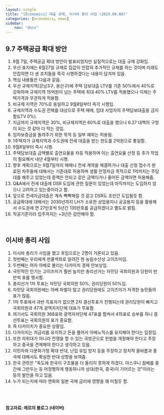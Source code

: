 ```yaml
---
layout: single
title: "[Economics] 대출 규제, 이시바 총리 사임 (2025.09.08)"
categories: [economics, news]
sidebar:
    nav: "docs"
---
```


## 9.7 주택공급 확대 방안
1. 9월 7일, 주택공급 확대 방안이 발표되었지만 실질적으로는 대출 규제 강화임.
1. 우선 표지에는 6월27일 규제로 집값이 안잡혀 추가적인 규제를 하는 것이며 이래도 안잡히면 더 센 조치들을 즉각 시행하겠다는 내용이 담겨져 있음.
1. 핵심 내용들은 다음과 같음.
1. 우선 규제지역(강남3구, 용산구)에 주택 담보대출 LTV를 기존 50%에서 40%로 강화하며 규제지역 15억원이 넘는 주택에 최대 40% LTV를 적용했으나 이제는 주택가격과 무관하게 적용함.
1. 비규제 지역은 70%로 동일하고 9월8일부터 즉각 시행임.
1. 규제지역과 수도권 전체를 대상으로 주택 매매, 임대 사업자의 주택담보대출을 금지함(LTV 0%).
1. 지금까지 규제지역은 30%, 비규제지역은 60%로 대출을 했으나 6.27 대책의 구멍이 되는 것 같아 다 막는 것임.
1. 임차보증금을 돌려주기 위한 목적 등 일부 예외는 허용됨.
1. 1주택자가 규제지역과 수도권에 전세 대출을 받는 한도를 2억원으로 통일함.
1. 9월8일부터 즉시 시행.
1. 주택담보대출 금액별로 출연요율을 차등 적용하며 이는 출연요율 산정 등 추가 작업이 필요해서 내년 4월부터 시행.
1. 향후 계획으로는 9월7일까지 매매나 전세 계약을 체결하거나 대출 신청 접수가 완료된 차주들에 대해서는 기존대로 허용하며 생활 안정자금 목적으로 1억까지는 주담대를 해주고 있었는데 증액은 안되고 같은 금액이거나 줄어든 금액이면 허용해줌.
1. Q&A에서 전세 대출에 DSR 도입에 관한 질문이 있었는데 아직까지는 도입하지 않으나 고려하고 있는중이라고 함.
1. 앞으로 전세자금대출은 계속 빡빡해질 것 같고 DSR도 조만간 도입될듯 함.
1. 공급확대에 대해서는 2030년까지 LH가 소유한 상업용지나 공공용지 등을 활용해서 수도권에 연 27만호씩 5년간 135만호를 공급하겠다고 별도로 밝힘.
1. 착공기준이라 입주까지는 +3년은 감안해야 함.

<br/>

## 이시바 총리 사임
1. 이시바 총리가 사임을 했고 후임으로는 2명이 거론되고 있음.
1. 첫번째는 우리에게 펀쿨섹좌로 알려진 현 농림수산상 고이즈미임.
1. 두번째는 여자 아베로 불리는 다카이치 경제 안보상임.
1. 국민적인 인기는 고이즈미가 훨씬 높지만 총리선거는 자민당 국회의원과 당원이 반반씩 표를 행사함.
1. 총리선거 1차 투표는 자민당 국회의원 50%, 권리당원이 50%임.
1. 자민당 국회의원에는 아베 파벌이 많고 권리당원에도 고이즈미가 저격한 농민들의 표가 많음.
1. 1차 투표에서 과반 득표자가 없으면 2차 결선투표가 진행되는데 권리당원이 빠지고 국회의원과 47개 광역자치단체 대표가 투표함.
1. 여기서도 국회의원 368표와 광역자치단체 47표를 합쳐서 415표로 승부를 하니 결선투표는 국회의원의 표가 중요함.
1. 즉 다카이치가 중요한 상황임.
1. 다카이치는 저금리를 유지하고 돈을 풀어서 아베노믹스를 유지해야 한다는 입장임.
1. 또한 자위대가 아니라 전쟁을 할 수 있는 국방군으로 헌법을 개정해야 한다고 주장하고 중국을 견제해야 한다고 생각하고 있음.
1. 이민자와 다문화가정 확대 반대, 난입 유입 방지 등을 주장하고 정치적 올바름과 중국에 대해서도 확실한 반대 성향을 보여줌.
1. 한국 관련은 "독도에 한국이 구조물을 더 올리지 못하게 하겠다. 야스쿠니 참배를 중간에 그만두는 등 어정쩡하게 행동하니까 상대(한국, 중국)이 기어르는 것"이라는 등의 발언을 하고 있음.
1. 누가 되는지에 따라 엔화와 일본 국채 금리에 영향을 꽤 미칠듯 함.



<br/>
<br/>

#### 참고자료: 메르의 블로그 (네이버)